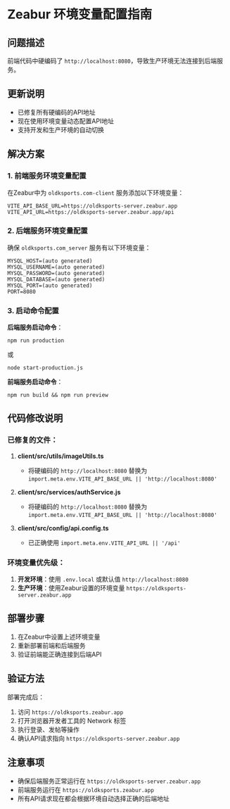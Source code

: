 # Zeabur 环境变量配置指南

## 问题描述
前端代码中硬编码了 `http://localhost:8080`，导致生产环境无法连接到后端服务。

## 更新说明
- 已修复所有硬编码的API地址
- 现在使用环境变量动态配置API地址
- 支持开发和生产环境的自动切换

## 解决方案

### 1. 前端服务环境变量配置

在Zeabur中为 `oldksports.com-client` 服务添加以下环境变量：

```
VITE_API_BASE_URL=https://oldksports-server.zeabur.app
VITE_API_URL=https://oldksports-server.zeabur.app/api
```

### 2. 后端服务环境变量配置

确保 `oldksports.com_server` 服务有以下环境变量：

```
MYSQL_HOST=(auto generated)
MYSQL_USERNAME=(auto generated)
MYSQL_PASSWORD=(auto generated)
MYSQL_DATABASE=(auto generated)
MYSQL_PORT=(auto generated)
PORT=8080
```

### 3. 启动命令配置

**后端服务启动命令**：
```
npm run production
```
或
```
node start-production.js
```

**前端服务启动命令**：
```
npm run build && npm run preview
```

## 代码修改说明

### 已修复的文件：

1. **client/src/utils/imageUtils.ts**
   - 将硬编码的 `http://localhost:8080` 替换为 `import.meta.env.VITE_API_BASE_URL || 'http://localhost:8080'`

2. **client/src/services/authService.js**
   - 将硬编码的 `http://localhost:8080` 替换为 `import.meta.env.VITE_API_BASE_URL || 'http://localhost:8080'`

3. **client/src/config/api.config.ts**
   - 已正确使用 `import.meta.env.VITE_API_URL || '/api'`

### 环境变量优先级：

1. **开发环境**：使用 `.env.local` 或默认值 `http://localhost:8080`
2. **生产环境**：使用Zeabur设置的环境变量 `https://oldksports-server.zeabur.app`

## 部署步骤

1. 在Zeabur中设置上述环境变量
2. 重新部署前端和后端服务
3. 验证前端能正确连接到后端API

## 验证方法

部署完成后：
1. 访问 `https://oldksports.zeabur.app`
2. 打开浏览器开发者工具的 Network 标签
3. 执行登录、发帖等操作
4. 确认API请求指向 `https://oldksports-server.zeabur.app`

## 注意事项

- 确保后端服务正常运行在 `https://oldksports-server.zeabur.app`
- 前端服务运行在 `https://oldksports.zeabur.app`
- 所有API请求现在都会根据环境自动选择正确的后端地址
